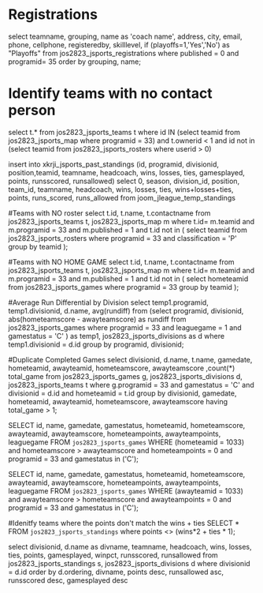 # Registrations
select teamname, grouping, name as 'coach name', address, city, email, phone, cellphone, registeredby, skilllevel, if (playoffs=1,'Yes','No') as "Playoffs"
from jos2823_jsports_registrations
where published = 0 and programid= 35
order by grouping, name;

# Identify teams with no contact person

select t.* 
from jos2823_jsports_teams t 
where id IN (select teamid from jos2823_jsports_map where programid = 33)
and t.ownerid < 1
and id not in (select teamid from jos2823_jsports_rosters where userid > 0)



insert into xkrji_jsports_past_standings
	(id, programid, divisionid, position,teamid, teamname, headcoach,
	wins, losses, ties, gamesplayed, points, runsscored, runsallowed)
select 0, season, division_id, position, team_id, teamname, headcoach,
	wins, losses, ties, wins+losses+ties, points, runs_scored, runs_allowed
from joom_jleague_temp_standings


#Teams with NO roster
select t.id, t.name, t.contactname 
from jos2823_jsports_teams t, jos2823_jsports_map m 
where t.id= m.teamid
and m.programid = 33
and m.published = 1
and t.id not in (
select teamid
from jos2823_jsports_rosters
where programid = 33
and classification = 'P'
group by teamid
    );


#Teams with NO HOME GAME
select t.id, t.name, t.contactname 
from jos2823_jsports_teams t, jos2823_jsports_map m 
where t.id= m.teamid
and m.programid = 33
and m.published = 1
and t.id not in (
select hometeamid
from jos2823_jsports_games
where programid = 33
group by teamid
    );

    
#Average Run Differential by Division
select temp1.programid, temp1.divisionid, d.name, avg(rundiff)
from (select programid, divisionid, abs(hometeamscore - awayteamscore) as rundiff from jos2823_jsports_games
	where programid = 33 and leaguegame = 1 and gamestatus = 'C'
      ) as temp1, jos2823_jsports_divisions as d
where temp1.divisionid = d.id 
group by programid, divisionid;

#Duplicate Completed Games
select divisionid, d.name, t.name, gamedate, hometeamid, awayteamid, hometeamscore, awayteamscore ,count(*) total_game 
from jos2823_jsports_games g, jos2823_jsports_divisions d, jos2823_jsports_teams t
where g.programid = 33 and gamestatus = 'C' and divisionid = d.id and hometeamid = t.id
group by divisionid, gamedate, hometeamid, awayteamid, hometeamscore, awayteamscore
having total_game > 1;






SELECT id, name, gamedate, gamestatus, hometeamid, hometeamscore, awayteamid, awayteamscore, hometeampoints, awayteampoints, leaguegame 
FROM `jos2823_jsports_games` 
WHERE (hometeamid = 1033) 
and hometeamscore > awayteamscore
and hometeampoints = 0
and programid = 33
and gamestatus in ('C');


SELECT id, name, gamedate, gamestatus, hometeamid, hometeamscore, awayteamid, awayteamscore, hometeampoints, awayteampoints, leaguegame 
FROM `jos2823_jsports_games` 
WHERE (awayteamid = 1033) 
and awayteamscore > hometeamscore
and awayteampoints = 0
and programid = 33
and gamestatus in ('C');


#Idenitfy teams where the points don't match the wins + ties
SELECT * FROM `jos2823_jsports_standings` where points <> (wins*2 + ties * 1);



select divisionid, d.name as divname, teamname, headcoach, wins, losses, ties, points, gamesplayed, winpct, runsscored, runsallowed
from jos2823_jsports_standings s, jos2823_jsports_divisions d
where divisionid = d.id
order by d.ordering, divname, points desc, runsallowed asc, runsscored desc, gamesplayed desc





    